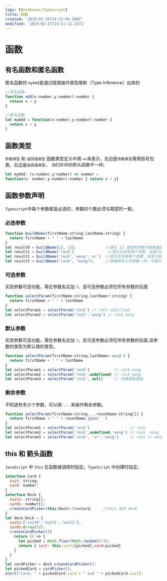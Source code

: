```yaml
---
tags: [Notebooks/Typescript]
title: 函数
created: '2019-02-25T14:15:46.580Z'
modified: '2019-02-25T14:31:11.237Z'
---
```


# 函数

## 有名函数和匿名函数

匿名函数的 `myAdd`是通过赋值操作类型推断（Type Inference）出来的

```js
//有名函数
function add(x:number,y:number):number {
  return x + y
}

//匿名函数
let myAdd = function(x:number,y:number):number {
  return x + y
}
```

## 函数类型

`参数类型` 和 `返回值类型`
函数类型定义中用 `=>`来表示，左边是`参数类型`需用括号包裹，右边是`返回值类型`，
*与ES6中的箭头函数不一样*。

```js
let myAdd: (x:number,y:number) => number = 
function(x: number,y:number):number { return x + y}
```

## 函数参数声明

`Typescript`中每个参数都是必选的，参数的个数必须与期望的一致。

### 必选参数


```js
function buildName(firstName:string,lastName:string) {
  return firstName + " " + lastName
}
let result0 = buildName(12, 12);             //提示 12 类型的参数不能赋值给 string
let result1 = buildName('rock')               //提示应该有两个参数，但是只获得一个
let result2 = buildName('rock','wong','sr')  //提示应该有两个参数，但是只获得三个
let result3 = buildName("rock", "wong");     //参数和传入的参数一样，不提示

```

### 可选参数

实现参数可选功能，需在参数名后加 `?`，且可选参数必须在所有参数的后面

```js
function selectParam(firstName:string,lastName?:string) {
  return firstName + " " + lastName
}
let selectParam1 = selectParam('rock') // rock undifined
let selectParam2 = selectParam('rock','wong') // rock wong

```

### 默认参数

实现参数可选功能，需在参数名后加 `?`，且可选参数必须在所有参数的后面,该参数的类型为默认值的类型。

```js
function selectParam(firstName:string,lastName='wong') {
  return firstName + " " + lastName
}
let selectParam1 = selectParam('rock')           // rock wong
let selectParam2 = selectParam('rock',undefined) // rock wong
let selectParam3 = selectParam('rock', null)     // 参数类型错误		
```


### 剩余参数

不知道有多少个参数，可以用 `...` 来操作剩余参数。


```js
function selectParam(firstName:string,...resetName:string[]) {
  return firstName + " " + resetName.join(' ')
}
let selectParam1 = selectParam('rock')                  // rock
let selectParam2 = selectParam('rock',undefined,'wong') // rock  wong
let selectParam3 = selectParam('rock', 'sr','wong')     // rock sr wong		
```


## this 和 箭头函数

`JavaScript` 中 `this` 在函数被调用时指定。`TypeScript` 中创建时指定。

```js
interface Card {
  suit: string;
  card: number;
}
interface Deck {
  suits: string[];
  cards: number[];
  createCardPicker(this:Deck):()=>Card;     //this 指向 Deck
}
let deck:Deck = {
  suits:['suit0','suit1','suit2'],
  cards:Array(52),
  createCardPicker(){
    return () => {
      let picked = Math.floor(Math.random()*3);
      return { suit: this.suits[picked],card:picked}
    }
  }
} 
let cardPicker = deck.createCardPicker();
let pickedCard = cardPicker();
alert("card: " + pickedCard.card + " and " + pickedCard.suit);
```
